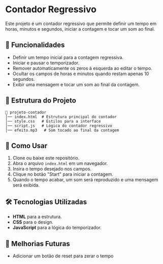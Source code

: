 # Contador Regressivo

Este projeto é um contador regressivo que permite definir um tempo em horas, minutos e segundos, iniciar a contagem e tocar um som ao final.

## 🎯 Funcionalidades
- Definir um tempo inicial para a contagem regressiva.
- Iniciar e pausar o temporizador.
- Remover automaticamente os zeros à esquerda ao editar o tempo.
- Ocultar os campos de horas e minutos quando restam apenas 10 segundos.
- Exibir uma mensagem e tocar um som ao final da contagem.

## 📂 Estrutura do Projeto
```
📁 projeto-contador
│── index.html  # Estrutura principal do contador
│── style.css   # Estilos para a interface
│── script.js   # Lógica do contador regressivo
│── efeito.mp3   # Som tocado ao final da contagem
```

## 🚀 Como Usar
1. Clone ou baixe este repositório.
2. Abra o arquivo `index.html` em um navegador.
3. Insira o tempo desejado nos campos.
4. Clique no botão "Start" para iniciar a contagem.
5. Quando o tempo acabar, um som será reproduzido e uma mensagem será exibida.

## 🛠 Tecnologias Utilizadas
- **HTML** para a estrutura.
- **CSS** para o design.
- **JavaScript** para a lógica do temporizador.

## 📌 Melhorias Futuras
- Adicionar um botão de reset para zerar o tempo 
